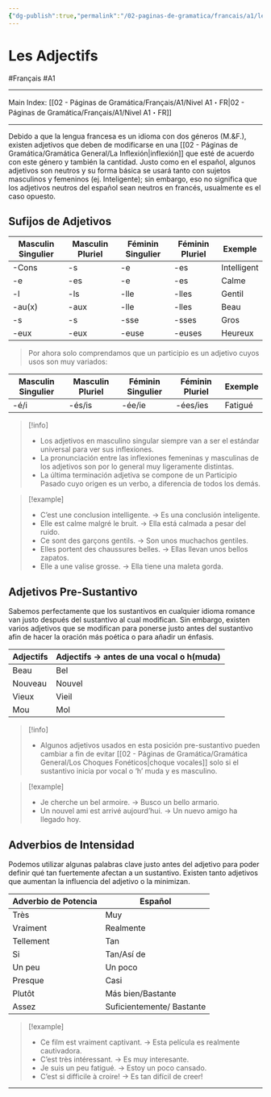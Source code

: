 ```yaml
---
{"dg-publish":true,"permalink":"/02-paginas-de-gramatica/francais/a1/les-adjectifs/"}
---
```


# Les Adjectifs
#Français #A1
___
Main Index: [[02 - Páginas de Gramática/Français/A1/Nivel A1・FR\|02 - Páginas de Gramática/Français/A1/Nivel A1・FR]]
___
Debido a que la lengua francesa es un idioma con dos géneros (M.&F.), existen adjetivos que deben de modificarse en una [[02 - Páginas de Gramática/Gramática General/La Inflexión\|inflexión]] que esté de acuerdo con este género y también la cantidad.
Justo como en el español, algunos adjetivos son neutros y su forma básica se usará tanto con sujetos masculinos y femeninos (ej. Inteligente); sin embargo, eso no significa que los adjetivos neutros del español sean neutros en francés, usualmente es el caso opuesto.
## Sufijos de Adjetivos

| Masculin Singulier | Masculin Pluriel | Féminin Singulier | Féminin Pluriel | Exemple     |
| ------------------ | ---------------- | ----------------- | --------------- | ----------- |
| -Cons              | -s               | -e                | -es             | Intelligent |
| -e                 | -es              | -e                | -es             | Calme       |
| -l                 | -ls              | -lle              | -lles           | Gentil      |
| -au(x)             | -aux             | -lle              | -lles           | Beau        |
| -s                 | -s               | -sse              | -sses           | Gros        |
| -eux               | -eux             | -euse             | -euses          | Heureux     |

> Por ahora solo comprendamos que un participio es un adjetivo cuyos usos son muy variados:

| Masculin Singulier | Masculin Pluriel | Féminin Singulier | Féminin Pluriel | Exemple |
| ------------------ | ---------------- | ----------------- | --------------- | ------- |
| -é/i               | -és/is           | -ée/ie            | -ées/ies        | Fatigué |

> [!info] 
> - Los adjetivos en masculino singular siempre van a ser el estándar universal para ver sus inflexiones.
> - La pronunciación entre las inflexiones femeninas y masculinas de los adjetivos son por lo general muy ligeramente distintas.
> - La última terminación adjetiva se compone de un Participio Pasado cuyo origen es un verbo, a diferencia de todos los demás.

> [!example] 
> - C’est une conclusion intelligente. → Es una conclusión inteligente.
> - Elle est calme malgré le bruit. → Ella está calmada a pesar del ruido.
> - Ce sont des garçons gentils. → Son unos muchachos gentiles.
> - Elles portent des chaussures belles. → Ellas llevan unos bellos zapatos.
> - Elle a une valise grosse. → Ella tiene una maleta gorda.
## Adjetivos Pre-Sustantivo
Sabemos perfectamente que los sustantivos en cualquier idioma romance van justo después del sustantivo al cual modifican. Sin embargo, existen varios adjetivos que se modifican para ponerse justo antes del sustantivo afin de hacer la oración más poética o para añadir un énfasis.

| Adjectifs  | Adjectifs → antes de una vocal o h(muda) |
| ---------- | ---------------------------------------- |
| Beau       | Bel                                      |
| Nouveau    | Nouvel                                   |
| Vieux      | Vieil                                    |
| Mou        | Mol                                      |

> [!info] 
>  - Algunos adjetivos usados en esta posición pre-sustantivo pueden cambiar a fin de evitar [[02 - Páginas de Gramática/Gramática General/Los Choques Fonéticos\|choque vocales]] solo si el sustantivo inicia por vocal o ‘h’ muda y es masculino.

> [!example] 
> - Je cherche un bel armoire. → Busco un bello armario.
> - Un nouvel ami est arrivé aujourd’hui. → Un nuevo amigo ha llegado hoy.
## Adverbios de Intensidad
Podemos utilizar algunas palabras clave justo antes del adjetivo para poder definir qué tan fuertemente afectan a un sustantivo. Existen tanto adjetivos que aumentan la influencia del adjetivo o la minimizan.

| Adverbio de Potencia | Español                   |
| -------------------- | ------------------------- |
| Très                 | Muy                       |
| Vraiment             | Realmente                 |
| Tellement            | Tan                       |
| Si                   | Tan/Así de                |
| Un peu               | Un poco                   |
| Presque              | Casi                      |
| Plutôt               | Más bien/Bastante         |
| Assez                | Suficientemente/ Bastante |

> [!example] 
> - Ce film est vraiment captivant. → Esta película es realmente cautivadora.
> - C’est très intéressant. → Es muy interesante.
> - Je suis un peu fatigué. → Estoy un poco cansado.
> - C’est si difficile à croire! → Es tan difícil de creer!

___
